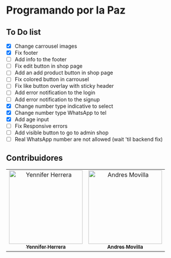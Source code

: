 # Programando por la Paz

## To Do list

- [X] Change carrousel images
- [X] Fix footer
- [ ] Add info to the footer
- [ ] Fix edit button in shop page
- [ ] Add an add product button in shop page
- [ ] Fix colored button in carrousel
- [ ] Fix like button overlay with sticky header
- [ ] Add error notification to the login
- [ ] Add error notification to the signup
- [x] Change number type indicative to select
- [x] Change number type WhatsApp to tel
- [x] Add age input
- [ ] Fix Responsive errors
- [ ] Add visible button to go to admin shop
- [ ] Real WhatsApp number are not allowed (wait 'til backend fix)

## Contribuidores

<table>
  <tr>
    <td align="center">
      <a href="https://github.com/Yenniferh">
        <img src="https://avatars0.githubusercontent.com/u/19285706?s=460&v=4" width="200" alt="Yennifer Herrera"/>
        <br />
        <sub>
          <b>Yennifer Herrera</b>
        </sub>
      </a>
    </td>
    <td align="center">
      <a href="https://github.com/andremov">
        <img src="https://avatars3.githubusercontent.com/u/842843?s=460&v=4" width="200" alt="Andres Movilla"/>
        <br />
        <sub>
          <b>Andres Movilla</b>
        </sub>
      </a>
    </td>
   </tr>
 </table>
